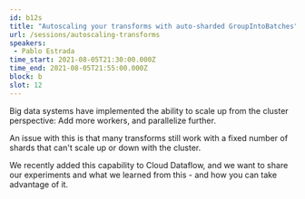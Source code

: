 ```yaml
---
id: b12s
title: "Autoscaling your transforms with auto-sharded GroupIntoBatches"
url: /sessions/autoscaling-transforms
speakers:
 - Pablo Estrada
time_start: 2021-08-05T21:30:00.000Z
time_end: 2021-08-05T21:55:00.000Z
block: b
slot: 12
---
```


Big data systems have implemented the ability to scale up from the cluster perspective: Add more workers, and parallelize further.

An issue with this is that many transforms still work with a fixed number of shards that can't scale up or down with the cluster.

We recently added this capability to Cloud Dataflow, and we want to share our experiments and what we learned from this - and how you can take advantage of it.